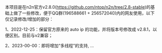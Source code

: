 本项目是在n2n官方v2.8.0(https://github.com/ntop/n2n/tree/2.8-stable)的基础上做了一些修改，便于QQ群(196588661 + 256572040)内的网友使用，以下仅记录修改/增加的部分：

1、2022-12-25：保留官方原来的 auto ip 的功能，并将版本号修改成 v2.8.1，以便区别。目前与v2兼容；

2、2023-00-00：即将增加“多线程”的支持, ...


